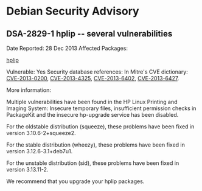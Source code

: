 
Debian Security Advisory
========================


DSA-2829-1 hplip -- several vulnerabilities
-------------------------------------------



Date Reported:
28 Dec 2013
Affected Packages:

[hplip](https://packages.debian.org/src:hplip)

Vulnerable:
Yes
Security database references:
In Mitre's CVE dictionary: [CVE-2013-0200](https://security-tracker.debian.org/tracker/CVE-2013-0200), [CVE-2013-4325](https://security-tracker.debian.org/tracker/CVE-2013-4325), [CVE-2013-6402](https://security-tracker.debian.org/tracker/CVE-2013-6402), [CVE-2013-6427](https://security-tracker.debian.org/tracker/CVE-2013-6427).  

More information:

Multiple vulnerabilities have been found in the HP Linux Printing and
Imaging System: Insecure temporary files, insufficient permission checks
in PackageKit and the insecure hp-upgrade service has been disabled.


For the oldstable distribution (squeeze), these problems have been fixed in
version 3.10.6-2+squeeze2.


For the stable distribution (wheezy), these problems have been fixed in
version 3.12.6-3.1+deb7u1.


For the unstable distribution (sid), these problems have been fixed in
version 3.13.11-2.


We recommend that you upgrade your hplip packages.





